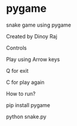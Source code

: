 # pygame

snake game using pygame

Created by Dinoy Raj


Controls


Play using Arrow keys

Q for exit

C for play again



How to run?

pip install pygame

python snake.py
